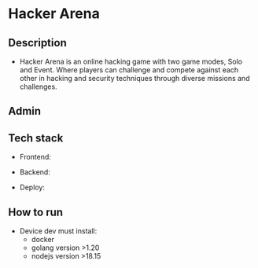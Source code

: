 # Hacker Arena
## Description
- Hacker Arena is an online hacking game with two game modes, Solo and Event. Where players can challenge and compete against each other in hacking and security techniques through diverse missions and challenges.
## Admin

## Tech stack
- Frontend: 

- Backend: 

- Deploy: 

## How to run
- Device dev must install: 
  - docker
  - golang version >1.20
  - nodejs version >18.15
